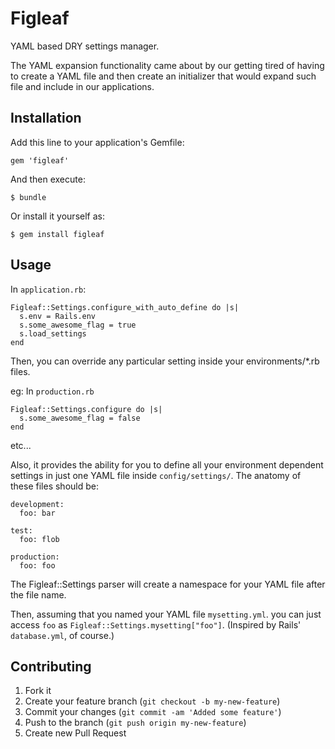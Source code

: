 # Figleaf

YAML based DRY settings manager.

The YAML expansion functionality came about by our getting tired of having to
create a YAML file and then create an initializer that would expand such file
and include in our applications.

## Installation

Add this line to your application's Gemfile:

    gem 'figleaf'

And then execute:

    $ bundle

Or install it yourself as:

    $ gem install figleaf

## Usage

In `application.rb`:

```
Figleaf::Settings.configure_with_auto_define do |s|
  s.env = Rails.env
  s.some_awesome_flag = true
  s.load_settings
end
```
Then, you can override any particular setting inside your environments/*.rb
files.

eg: In `production.rb`
```
Figleaf::Settings.configure do |s|
  s.some_awesome_flag = false
end
```
etc...

Also, it provides the ability for you to define all your environment dependent
settings in just one YAML file inside `config/settings/`. The anatomy of these
files should be:

```
development:
  foo: bar

test:
  foo: flob

production:
  foo: foo
```

The Figleaf::Settings parser will create a namespace for your YAML file after the file
name.

Then, assuming that you named your YAML file `mysetting.yml`. you can just
access `foo` as `Figleaf::Settings.mysetting["foo"]`. (Inspired by Rails' `database.yml`,
of course.)

## Contributing

1. Fork it
2. Create your feature branch (`git checkout -b my-new-feature`)
3. Commit your changes (`git commit -am 'Added some feature'`)
4. Push to the branch (`git push origin my-new-feature`)
5. Create new Pull Request
